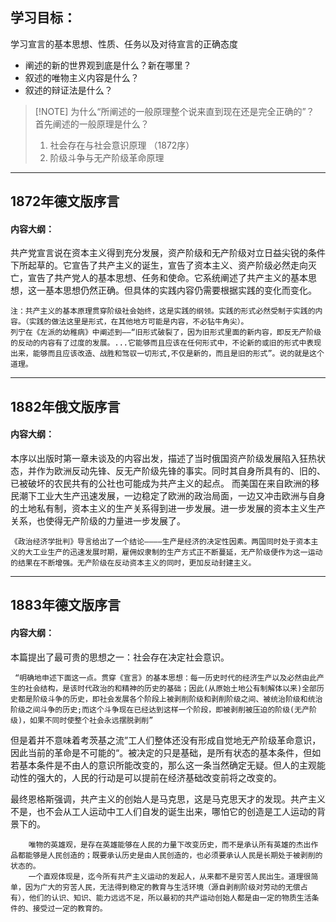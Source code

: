 
## 学习目标：
学习宣言的基本思想、性质、任务以及对待宣言的正确态度
* 阐述的新的世界观到底是什么？新在哪里？
* 叙述的唯物主义内容是什么？
* 叙述的辩证法是什么？

> [!NOTE] 为什么“所阐述的一般原理整个说来直到现在还是完全正确的”？
>首先阐述的一般原理是什么？
>1. 社会存在与社会意识原理 （1872序）
>2. 阶级斗争与无产阶级革命原理

---

## 1872年德文版序言

#### 内容大纲：
共产党宣言说在资本主义得到充分发展，资产阶级和无产阶级对立日益尖锐的条件下所起草的。它宣告了共产主义的诞生，宣告了资本主义、资产阶级必然走向灭亡，宣告了共产党人的基本思想、任务和使命。它系统阐述了共产主义的基本思想，这一基本思想仍然正确。但具体的实践内容仍需要根据实践的变化而变化。

	注：共产主义的基本原理贯穿阶级社会始终，这是实践的纲领。实践的形式必然受制于实践的内容。（实践的做法这里是形式，在其他地方可能是内容，不必钻牛角尖）。
	列宁在《左派的幼稚病》中阐述到——“旧形式破裂了，因为旧形式里面的新内容，即反无产阶级的反动的内容有了过度的发展。...它能够而且应该在任何形式中，不论新的或旧的形式中表现出来，能够而且应该改造、战胜和驾驭一切形式,不仅是新的，而且是旧的形式”。说的就是这个道理。

---

## 1882年俄文版序言
#### 内容大纲：
本序以出版时第一章未谈及的内容出发，描述了当时俄国资产阶级发展陷入狂热状态，并作为欧洲反动先锋、反无产阶级先锋的事实。同时其自身所具有的、旧的、已被破坏的农民共有的公社也可能成为共产主义的起点。
而美国在来自欧洲的移民潮下工业大生产迅速发展，一边稳定了欧洲的政治局面，一边又冲击欧洲与自身的土地私有制，资本主义的生产关系得到进一步发展。进一步发展的资本主义生产关系，也使得无产阶级的力量进一步发展了。

	《政治经济学批判》导言给出了一个结论————生产是经济的决定性因素。两国同时处于资本主义的大工业生产的迅速发展时期，雇佣奴隶制的生产方式正不断蔓延，无产阶级便作为这一运动的结果在不断增强。无产阶级在反动资本主义的同时，更加反动封建主义。


---
## 1883年德文版序言
#### 内容大纲：

本篇提出了最可贵的思想之一：社会存在决定社会意识。


	 “明确地申述下面这一点。贯穿《宣言》的基本思想：每一历史时代的经济生产以及必然由此产生的社会结构，是该时代政治的和精神的历史的基础；因此(从原始土地公有制解体以来)全部历史都是阶级斗争的历史，即社会发展各个阶段上被剥削阶级和剥削阶级之间、被统治阶级和统治阶级之间斗争的历史;而这个斗争现在已经达到这样一个阶段，即被剥削被压迫的阶级(无产阶级)，如果不同时使整个社会永远摆脱剥削”
	
但是着并不意味着考茨基之流”工人们整体还没有形成自觉地无产阶级革命意识，因此当前的革命是不可能的“。被决定的只是基础，是所有状态的基本条件，但如若基本条件是不由人的意识所能改变的，那么这一条当然确定无疑。但人的主观能动性的强大的，人民的行动是可以提前在经济基础改变前将之改变的。

最终恩格斯强调，共产主义的创始人是马克思，这是马克思天才的发现。共产主义不是，也不会从工人运动中工人们自发的诞生出来，哪怕它的创造是工人运动的背景下的。


		唯物的英雄观，是存在英雄能够在人民的力量下改变历史，而不是承认所有英雄的杰出作品都能够是人民创造的；既要承认历史是由人民创造的，也必须要承认人民是长期处于被剥削的状态的。
		一个直观体现是，迄今所有共产主义运动的发起人，从来都不是穷苦人民出生。道理很简单，因为广大的穷苦人民，无法得到稳定的教育与生活环境（源自剥削阶级对劳动的无偿占有），他们的认识、知识、能力远远不足，所以最初的共产运动创始人都是由一定的物质生活条件的、接受过一定的教育的。